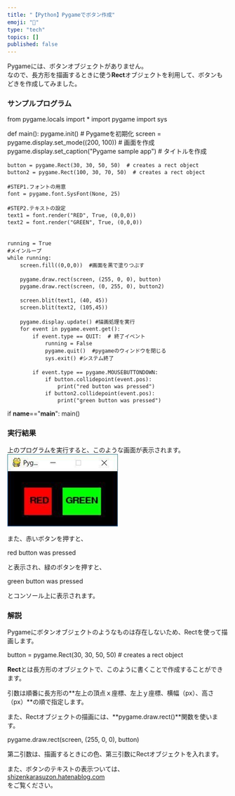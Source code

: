 ```yaml
---
title: "【Python】Pygameでボタン作成"
emoji: "🤖"
type: "tech"
topics: []
published: false
---
```


Pygameには、ボタンオブジェクトがありません。  
なので、長方形を描画するときに使う**Rect**オブジェクトを利用して、ボタンもどきを作成してみました。  
  
### サンプルプログラム

from pygame.locals import *
import pygame
import sys

def main():
    pygame.init()    # Pygameを初期化
    screen = pygame.display.set_mode((200, 100))    # 画面を作成
    pygame.display.set_caption("Pygame sample app")    # タイトルを作成
    
    button = pygame.Rect(30, 30, 50, 50)  # creates a rect object
    button2 = pygame.Rect(100, 30, 70, 50)  # creates a rect object

    #STEP1.フォントの用意  
    font = pygame.font.SysFont(None, 25)
    
    #STEP2.テキストの設定
    text1 = font.render("RED", True, (0,0,0))
    text2 = font.render("GREEN", True, (0,0,0))
    
    
    running = True
    #メインループ
    while running:
        screen.fill((0,0,0))  #画面を黒で塗りつぶす
        
        pygame.draw.rect(screen, (255, 0, 0), button)
        pygame.draw.rect(screen, (0, 255, 0), button2)

        screen.blit(text1, (40, 45))
        screen.blit(text2, (105,45))

        pygame.display.update() #描画処理を実行
        for event in pygame.event.get():
            if event.type == QUIT:  # 終了イベント
                running = False
                pygame.quit()  #pygameのウィンドウを閉じる
                sys.exit() #システム終了
                
            if event.type == pygame.MOUSEBUTTONDOWN:
                if button.collidepoint(event.pos):
                    print("red button was pressed")
                if button2.collidepoint(event.pos):
                    print("green button was pressed")
                    
                    
if __name__=="__main__":
    main()
  
  
### 実行結果

上のプログラムを実行すると、このような画面が表示されます。  
![f:id:pythonjacascript:20190222235156j:plain](/images/ppythonjacascript2019022220190222235156.jpg "f:id:pythonjacascript:20190222235156j:plain")

  
また、赤いボタンを押すと、

red button was pressed

と表示され、緑のボタンを押すと、

green button was pressed

とコンソール上に表示されます。  
  
### 解説

Pygameにボタンオブジェクトのようなものは存在しないため、Rectを使って描画します。

button = pygame.Rect(30, 30, 50, 50)  # creates a rect object

**Rect**とは長方形のオブジェクトで、このように書くことで作成することができます。

引数は順番に長方形の**左上の頂点ｘ座標、左上ｙ座標、横幅（px）、高さ（px）**の順で指定します。
  
  
また、Rectオブジェクトの描画には、**pygame.draw.rect()**関数を使います。

pygame.draw.rect(screen, (255, 0, 0), button)

第二引数は、描画するときにの色、第三引数にRectオブジェクトを入れます。
  
  
また、ボタンのテキストの表示ついては、  
[shizenkarasuzon.hatenablog.com](https://shizenkarasuzon.hatenablog.com/entry/2018/12/29/203344)  
をご覧ください。  